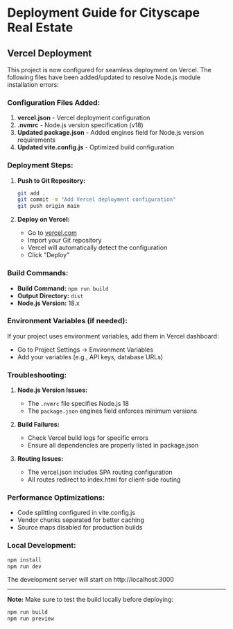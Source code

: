 # Deployment Guide for Cityscape Real Estate

## Vercel Deployment

This project is now configured for seamless deployment on Vercel. The following files have been added/updated to resolve Node.js module installation errors:

### Configuration Files Added:

1. **vercel.json** - Vercel deployment configuration
2. **.nvmrc** - Node.js version specification (v18)
3. **Updated package.json** - Added engines field for Node.js version requirements
4. **Updated vite.config.js** - Optimized build configuration

### Deployment Steps:

1. **Push to Git Repository:**
   ```bash
   git add .
   git commit -m "Add Vercel deployment configuration"
   git push origin main
   ```

2. **Deploy on Vercel:**
   - Go to [vercel.com](https://vercel.com)
   - Import your Git repository
   - Vercel will automatically detect the configuration
   - Click "Deploy"

### Build Commands:
- **Build Command:** `npm run build`
- **Output Directory:** `dist`
- **Node.js Version:** 18.x

### Environment Variables (if needed):
If your project uses environment variables, add them in Vercel dashboard:
- Go to Project Settings → Environment Variables
- Add your variables (e.g., API keys, database URLs)

### Troubleshooting:

1. **Node.js Version Issues:**
   - The `.nvmrc` file specifies Node.js 18
   - The `package.json` engines field enforces minimum versions

2. **Build Failures:**
   - Check Vercel build logs for specific errors
   - Ensure all dependencies are properly listed in package.json

3. **Routing Issues:**
   - The vercel.json includes SPA routing configuration
   - All routes redirect to index.html for client-side routing

### Performance Optimizations:
- Code splitting configured in vite.config.js
- Vendor chunks separated for better caching
- Source maps disabled for production builds

### Local Development:
```bash
npm install
npm run dev
```

The development server will start on http://localhost:3000

---

**Note:** Make sure to test the build locally before deploying:
```bash
npm run build
npm run preview
```